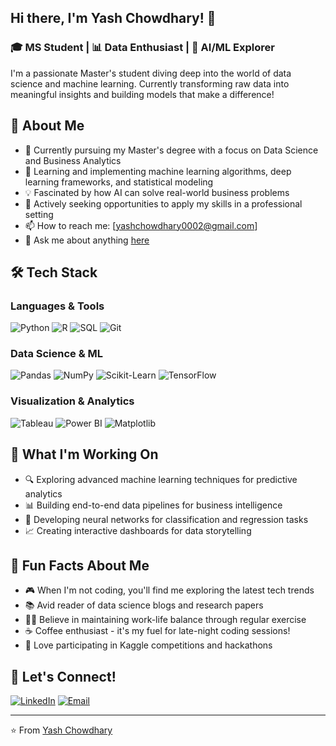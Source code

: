 ## Hi there, I'm Yash Chowdhary! 👋

### 🎓 MS Student | 📊 Data Enthusiast | 🤖 AI/ML Explorer

I'm a passionate Master's student diving deep into the world of data science and machine learning. Currently transforming raw data into meaningful insights and building models that make a difference!

## 🚀 About Me

- 🔭 Currently pursuing my Master's degree with a focus on Data Science and Business Analytics
- 🌱 Learning and implementing machine learning algorithms, deep learning frameworks, and statistical modeling
- 💡 Fascinated by how AI can solve real-world business problems
- 🎯 Actively seeking opportunities to apply my skills in a professional setting
- 📫 How to reach me: [yashchowdhary0002@gmail.com]
- 💬 Ask me about anything [here](https://github.com/[YourUsername]/[YourUsername]/issues)

## 🛠️ Tech Stack

### Languages & Tools
![Python](https://img.shields.io/badge/-Python-3776AB?style=flat-square&logo=python&logoColor=white)
![R](https://img.shields.io/badge/-R-276DC3?style=flat-square&logo=r&logoColor=white)
![SQL](https://img.shields.io/badge/-SQL-4479A1?style=flat-square&logo=mysql&logoColor=white)
![Git](https://img.shields.io/badge/-Git-F05032?style=flat-square&logo=git&logoColor=white)

### Data Science & ML
![Pandas](https://img.shields.io/badge/-Pandas-150458?style=flat-square&logo=pandas&logoColor=white)
![NumPy](https://img.shields.io/badge/-NumPy-013243?style=flat-square&logo=numpy&logoColor=white)
![Scikit-Learn](https://img.shields.io/badge/-Scikit_Learn-F7931E?style=flat-square&logo=scikit-learn&logoColor=white)
![TensorFlow](https://img.shields.io/badge/-TensorFlow-FF6F00?style=flat-square&logo=tensorflow&logoColor=white)

### Visualization & Analytics
![Tableau](https://img.shields.io/badge/-Tableau-E97627?style=flat-square&logo=tableau&logoColor=white)
![Power BI](https://img.shields.io/badge/-Power_BI-F2C811?style=flat-square&logo=powerbi&logoColor=black)
![Matplotlib](https://img.shields.io/badge/-Matplotlib-11557c?style=flat-square&logo=python&logoColor=white)

## 🌟 What I'm Working On

- 🔍 Exploring advanced machine learning techniques for predictive analytics
- 📊 Building end-to-end data pipelines for business intelligence
- 🧠 Developing neural networks for classification and regression tasks
- 📈 Creating interactive dashboards for data storytelling

## 🎯 Fun Facts About Me

- 🎮 When I'm not coding, you'll find me exploring the latest tech trends
- 📚 Avid reader of data science blogs and research papers
- 🏃‍♂️ Believe in maintaining work-life balance through regular exercise
- ☕ Coffee enthusiast - it's my fuel for late-night coding sessions!
- 🎯 Love participating in Kaggle competitions and hackathons



## 🤝 Let's Connect!

[![LinkedIn](https://img.shields.io/badge/-LinkedIn-0077B5?style=flat-square&logo=linkedin&logoColor=white)](https://www.linkedin.com/in/yash2011/)
[![Email](https://img.shields.io/badge/-Email-D14836?style=flat-square&logo=gmail&logoColor=white)](mailto:yashchowdhary0002@gmail.com)


---
⭐️ From [Yash Chowdhary](https://github.com/ChowdharyYash?tab=repositories)

<!--
**ChowdharyYash/ChowdharyYash** is a ✨ _special_ ✨ repository because its `README.md` (this file) appears on your GitHub profile.

Here are some ideas to get you started:

- 🔭 I’m currently working on ...
- 🌱 I’m currently learning ...
- 👯 I’m looking to collaborate on ...
- 🤔 I’m looking for help with ...
- 💬 Ask me about ...
- 📫 How to reach me: ...
- 😄 Pronouns: ...
- ⚡ Fun fact: ...
-->
